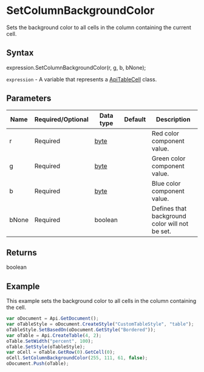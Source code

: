 # SetColumnBackgroundColor

Sets the background color to all cells in the column containing the current cell.

## Syntax

expression.SetColumnBackgroundColor(r, g, b, bNone);

`expression` - A variable that represents a [ApiTableCell](../ApiTableCell.md) class.

## Parameters

| **Name** | **Required/Optional** | **Data type** | **Default** | **Description** |
| ------------- | ------------- | ------------- | ------------- | ------------- |
| r | Required | [byte](../../Enumeration/byte.md) |  | Red color component value. |
| g | Required | [byte](../../Enumeration/byte.md) |  | Green color component value. |
| b | Required | [byte](../../Enumeration/byte.md) |  | Blue color component value. |
| bNone | Required | boolean |  | Defines that background color will not be set. |

## Returns

boolean

## Example

This example sets the background color to all cells in the column containing the cell.

```javascript
var oDocument = Api.GetDocument();
var oTableStyle = oDocument.CreateStyle("CustomTableStyle", "table");
oTableStyle.SetBasedOn(oDocument.GetStyle("Bordered"));
var oTable = Api.CreateTable(4, 2);
oTable.SetWidth("percent", 100);
oTable.SetStyle(oTableStyle);
var oCell = oTable.GetRow(0).GetCell(0);
oCell.SetColumnBackgroundColor(255, 111, 61, false);
oDocument.Push(oTable);
```
